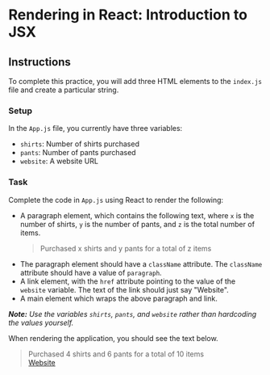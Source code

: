 <h1>Rendering in React: Introduction to JSX</h1>
<h2>Instructions</h2>
<p>To complete this practice, you will add three HTML elements to the <code>index.js</code> file and create a particular string.</p>
<h3>Setup</h3>
<p>In the <code>App.js</code> file, you currently have three variables:</p>
<ul>
<li><code>shirts</code>: Number of shirts purchased</li>
<li><code>pants</code>: Number of pants purchased</li>
<li><code>website</code>: A website URL</li>
</ul>
<h3>Task</h3>
<p>Complete the code in <code>App.js</code> using React to render the following:</p>
<ul>
<li>A paragraph element, which contains the following text, where <code>x</code> is the number of shirts, <code>y</code> is the number of pants, and <code>z</code> is the total number of items.<blockquote>
<p>Purchased x shirts and y pants for a total of z items</p>
</blockquote>
</li>
<li>The paragraph element should have a <code>className</code> attribute. The <code>className</code> attribute should have a value of <code>paragraph</code>.</li>
<li>A link element, with the <code>href</code> attribute pointing to the value of the <code>website</code> variable. The text of the link should just say "Website".</li>
<li>A main element which wraps the above paragraph and link.</li>
</ul>
<p><em><strong>Note:</strong> Use the variables <code>shirts</code>, <code>pants</code>, and <code>website</code> rather than hardcoding the values yourself.</em></p>
<p>When rendering the application, you should see the text below.</p>
<blockquote>
<p>Purchased 4 shirts and 6 pants for a total of 10 items<br>
<a href="https://www.thinkful.com/" target="_blank" rel="noopener">Website</a></p>
</blockquote>